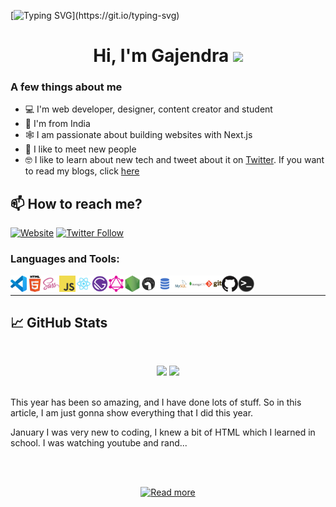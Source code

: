 [![Typing SVG](https://readme-typing-svg.herokuapp.com?size=24&width=600&lines=Welcome+To+Gajendra's+GitHub+Profile!)](https://git.io/typing-svg)

<h1 align="center">Hi, I'm Gajendra <img src="https://raw.githubusercontent.com/MartinHeinz/MartinHeinz/master/wave.gif" width="30px"></h1>

### A few things about me

- 💻 I'm web developer, designer, content creator and student
- 📍 I'm from India
- 🕸️ I am passionate about building websites with Next.js
- 🤝 I like to meet new people
- 🤓 I like to learn about new tech and tweet about it on [Twitter](https://twitter.com/i_xyz_i). If you want to read my blogs, click [here](https://gajendrapalkaushik.github.io/art-integrated-activity/)

## 📫 How to reach me?

<!-- Feel free to reach me out on any platforms [here](https://twitter.com/i_xyz_i) -->

[![Website](https://img.shields.io/website?label=gajendra&style=for-the-badge&url=https%3A%2F%2Fcodestackr.com)](https://gajendrapalkaushik.github.io/art-integrated-activity/)
[![Twitter Follow](https://img.shields.io/twitter/follow/Gajendra?color=1DA1F2&logo=twitter&style=for-the-badge)](https://twitter.com/i_xyz_i)


### Languages and Tools:

<img align="left" alt="Visual Studio Code" width="26px" src="https://raw.githubusercontent.com/github/explore/80688e429a7d4ef2fca1e82350fe8e3517d3494d/topics/visual-studio-code/visual-studio-code.png" />
<img align="left" alt="HTML5" width="26px" src="https://raw.githubusercontent.com/github/explore/80688e429a7d4ef2fca1e82350fe8e3517d3494d/topics/html/html.png" />
<img align="left" alt="Sass" width="26px" src="https://raw.githubusercontent.com/github/explore/80688e429a7d4ef2fca1e82350fe8e3517d3494d/topics/sass/sass.png" />
<img align="left" alt="JavaScript" width="26px" src="https://raw.githubusercontent.com/github/explore/80688e429a7d4ef2fca1e82350fe8e3517d3494d/topics/javascript/javascript.png" />
<img align="left" alt="React" width="26px" src="https://raw.githubusercontent.com/github/explore/80688e429a7d4ef2fca1e82350fe8e3517d3494d/topics/react/react.png" />
<img align="left" alt="Gatsby" width="26px" src="https://raw.githubusercontent.com/github/explore/e94815998e4e0713912fed477a1f346ec04c3da2/topics/gatsby/gatsby.png" />
<img align="left" alt="GraphQL" width="26px" src="https://raw.githubusercontent.com/github/explore/80688e429a7d4ef2fca1e82350fe8e3517d3494d/topics/graphql/graphql.png" />
<img align="left" alt="Node.js" width="26px" src="https://raw.githubusercontent.com/github/explore/80688e429a7d4ef2fca1e82350fe8e3517d3494d/topics/nodejs/nodejs.png" />
<img align="left" alt="Deno" width="26px" src="https://raw.githubusercontent.com/github/explore/361e2821e2dea67711cde99c9c40ed357061cf27/topics/deno/deno.png" />
<img align="left" alt="SQL" width="26px" src="https://raw.githubusercontent.com/github/explore/80688e429a7d4ef2fca1e82350fe8e3517d3494d/topics/sql/sql.png" />
<img align="left" alt="MySQL" width="26px" src="https://raw.githubusercontent.com/github/explore/80688e429a7d4ef2fca1e82350fe8e3517d3494d/topics/mysql/mysql.png" />
<img align="left" alt="MongoDB" width="26px" src="https://raw.githubusercontent.com/github/explore/80688e429a7d4ef2fca1e82350fe8e3517d3494d/topics/mongodb/mongodb.png" />
<img align="left" alt="Git" width="26px" src="https://raw.githubusercontent.com/github/explore/80688e429a7d4ef2fca1e82350fe8e3517d3494d/topics/git/git.png" />
<img align="left" alt="GitHub" width="26px" src="https://raw.githubusercontent.com/github/explore/78df643247d429f6cc873026c0622819ad797942/topics/github/github.png" />
<img align="left" alt="Terminal" width="26px" src="https://raw.githubusercontent.com/github/explore/80688e429a7d4ef2fca1e82350fe8e3517d3494d/topics/terminal/terminal.png" />

<br />

___


## 📈 GitHub Stats
<br>
<p align="center">
  <img width="48%" src="https://github-readme-stats.vercel.app/api?username=gajendrapalkaushik&show_icons=true&theme=radical" />
  <img width="48%" src="https://github-readme-streak-stats.herokuapp.com/?user=gajendrapalkaushik&theme=radical" />
</p>

<!-- ## 📰 My Latest Blog Posts -->

<br/> This year has been so amazing, and I have done lots of stuff. So in this article, I am just gonna show everything that I did this year.

January
I was very new to coding, I knew a bit of HTML which I learned in school. I was watching youtube and rand... </p> <br/> <br/>


<p align="center">  
<a href="https://gajendrapalkaushik.github.io/art-integrated-activity/"><img src="https://user-images.githubusercontent.com/76690419/142756081-13352f92-8482-4a86-acbb-72dc164e8746.png" alt="Read more" width="200"/></a>
</p>


<!-- ## Discord Status 💻 -->

<!-- <a href="">
     <img src="" width="400" height="200" />
</a> -->
